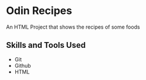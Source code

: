 # Odin Recipes

An HTML Project that shows the recipes of some foods

## Skills and Tools Used

- Git
- Github
- HTML